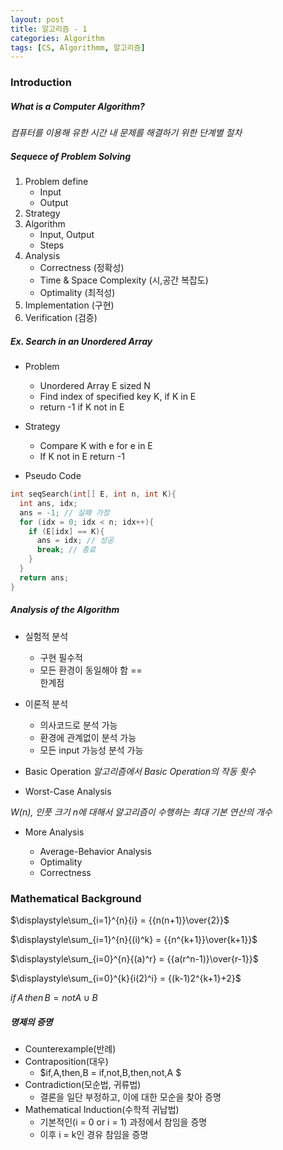 ```yaml
---
layout: post
title: 알고리즘 - 1
categories: Algorithm
tags: [CS, Algorithmm, 알고리즘]
---
```


### Introduction

##### What is a Computer Algorithm?

_컴퓨터를 이용해 유한 시간 내 문제를 해결하기 위한 단계별 절차_

##### Sequece of Problem Solving

1. Problem define
   - Input
   - Output
2. Strategy
3. Algorithm
   - Input, Output
   - Steps
4. Analysis
   - Correctness (정확성)
   - Time & Space Complexity (시,공간 복잡도)
   - Optimality (최적성)
5. Implementation (구현)
6. Verification (검증)

##### Ex. Search in an Unordered Array

- Problem

  - Unordered Array E sized N
  - Find index of specified key K, if K in E
  - return -1 if K not in E

- Strategy

  - Compare K with e for e in E
  - If K not in E return -1

- Pseudo Code

```c
int seqSearch(int[] E, int n, int K){
  int ans, idx;
  ans = -1; // 실패 가정
  for (idx = 0; idx < n; idx++){
    if (E[idx] == K){
      ans = idx; // 성공
      break; // 종료
    }
  }
  return ans;
}
```

##### Analysis of the Algorithm

- 실험적 분석
  - 구현 필수적
  - 모든 환경이 동일해야 함 == <div class="red">한계점
- 이론적 분석

  - 의사코드로 분석 가능
  - 환경에 관계없이 분석 가능
  - 모든 input 가능성 분석 가능

- Basic Operation
  _알고리즘에서 Basic Operation의 작동 횟수_

- Worst-Case Analysis

_W(n), 인풋 크기 n에 대해서 알고리즘이 수행하는 *최대 기본 연산*의 개수_

- More Analysis

  - Average-Behavior Analysis
  - Optimality
  - Correctness

### Mathematical Background

$\displaystyle\sum_{i=1}^{n}{i} = {{n(n+1)}\over{2}}$

$\displaystyle\sum_{i=1}^{n}{(i)^k} = {{n^{k+1}}\over{k+1}}$

$\displaystyle\sum_{i=0}^{n}{(a)^r} = {{a(r^n-1)}\over{r-1}}$

$\displaystyle\sum_{i=0}^{k}{i(2)^i} = {(k-1)2^{k+1}+2}$

$if\,A\,then\,B = not A \cup B$

##### 명제의 증명

- Counterexample(반례)
- Contraposition(대우)
  - $if\,A\,then\,B = if\,not\,B\,then\,not\,A $
- Contradiction(모순법, 귀류법)
  - 결론을 일단 부정하고, 이에 대한 모순을 찾아 증명
- Mathematical Induction(수학적 귀납법)
  - 기본적인(i = 0 or i = 1) 과정에서 참임을 증명
  - 이후 i = k인 경유 참임을 증명
